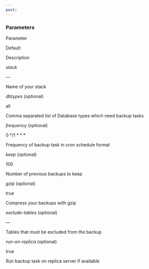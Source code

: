 ```yaml
---
post: 
---
```


### Parameters



    

        

            
Parameter

            
Default

            
Description

        

    

    

        

            
_stack_ 

            
_&mdash;_

            
Name of your stack

        
        
        

            
_dbtypes_ (optional)

            
all

            
Comma separated list of Database types which need backup tasks

        

        

            
_frequency_ (optional)

            
0 */1 * * *

            
Frequency of backup task in cron schedule format

        

        

            
_keep_ (optional)

            
100

            
Number of previous backups to keep

        

        

            
_gzip_ (optional)

            
true

            
Compress your backups with gzip

        

        

            
_exclude-tables_ (optional)

            
_&mdash;_

            
Tables that must be excluded from the backup

        

        

            
_run-on-replica_ (optional)

            
true

            
Run backup task on replica server if available

        


    




